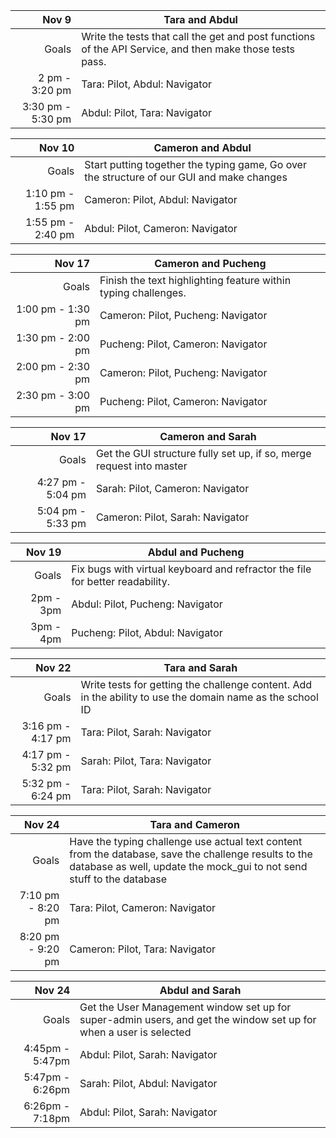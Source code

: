 | Nov 9 | Tara and Abdul |
| ------: | ------ |
| Goals | Write the tests that call the get and post functions of the API Service, and then make those tests pass. |
| 2 pm - 3:20 pm | Tara: Pilot, Abdul: Navigator |
| 3:30 pm - 5:30 pm | Abdul: Pilot, Tara: Navigator |

| Nov 10 | Cameron and Abdul |
| ------: | ------ |
| Goals | Start putting together the typing game, Go over the structure of our GUI and make changes |
| 1:10 pm - 1:55 pm | Cameron: Pilot, Abdul: Navigator |
| 1:55 pm - 2:40 pm | Abdul: Pilot, Cameron: Navigator |

| Nov 17 | Cameron and Pucheng |
| ------: | ------ |
| Goals | Finish the text highlighting feature within typing challenges. |
| 1:00 pm - 1:30 pm | Cameron: Pilot, Pucheng: Navigator |
| 1:30 pm - 2:00 pm | Pucheng: Pilot, Cameron: Navigator |
| 2:00 pm - 2:30 pm | Cameron: Pilot, Pucheng: Navigator |
| 2:30 pm - 3:00 pm | Pucheng: Pilot, Cameron: Navigator |

| Nov 17 | Cameron and Sarah |
| ------: | ------ |
| Goals | Get the GUI structure fully set up, if so, merge request into master |
| 4:27 pm - 5:04 pm | Sarah: Pilot, Cameron: Navigator |
| 5:04 pm - 5:33 pm | Cameron: Pilot, Sarah: Navigator |

| Nov 19 | Abdul and Pucheng|
| ------: | ------ |
| Goals | Fix bugs with virtual keyboard and refractor the file for better readability. |
| 2pm - 3pm | Abdul: Pilot, Pucheng: Navigator |
| 3pm - 4pm | Pucheng: Pilot, Abdul: Navigator |

| Nov 22 | Tara and Sarah|
| ------: | ------ |
| Goals | Write tests for getting the challenge content. Add in the ability to use the domain name as the school ID |
| 3:16 pm - 4:17 pm | Tara: Pilot, Sarah: Navigator |
| 4:17 pm - 5:32 pm | Sarah: Pilot, Tara: Navigator |
| 5:32 pm - 6:24 pm | Tara: Pilot, Sarah: Navigator |

| Nov 24 | Tara and Cameron|
| ------: | ------ |
| Goals | Have the typing challenge use actual text content from the database, save the challenge results to the database as well, update the mock_gui to not send stuff to the database |
| 7:10 pm - 8:20 pm | Tara: Pilot, Cameron: Navigator |
| 8:20 pm - 9:20 pm | Cameron: Pilot, Tara: Navigator |


| Nov 24 | Abdul and Sarah|
| ------: | ------ |
| Goals | Get the User Management window set up for super-admin users, and get the window set up for when a user is selected |
| 4:45pm - 5:47pm| Abdul: Pilot, Sarah: Navigator |
| 5:47pm - 6:26pm | Sarah: Pilot, Abdul: Navigator |
| 6:26pm - 7:18pm | Abdul: Pilot, Sarah: Navigator |
